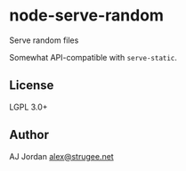 # node-serve-random

Serve random files

Somewhat API-compatible with `serve-static`.

## License

LGPL 3.0+

## Author

AJ Jordan <alex@strugee.net>
